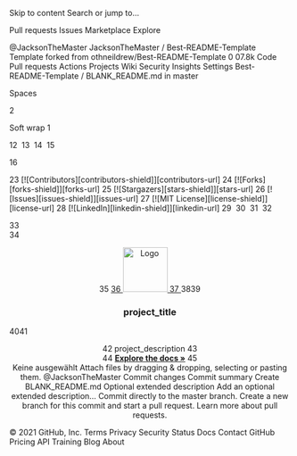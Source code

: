Skip to content
Search or jump to…

Pull requests
Issues
Marketplace
Explore
 
@JacksonTheMaster 
JacksonTheMaster
/
Best-README-Template
Template
forked from othneildrew/Best-README-Template
0
07.8k
Code
Pull requests
Actions
Projects
Wiki
Security
Insights
Settings
Best-README-Template
/
BLANK_README.md
in
master
 

Spaces

2

Soft wrap
1
<!--
2
*** Thanks for checking out the Best-README-Template. If you have a suggestion
3
*** that would make this better, please fork the repo and create a pull request
4
*** or simply open an issue with the tag "enhancement".
5
*** Thanks again! Now go create something AMAZING! :D
6
***
7
***
8
***
9
*** To avoid retyping too much info. Do a search and replace for the following:
10
*** github_username, repo_name, twitter_handle, email, project_title, project_description
11
-->
12
​
13
​
14
​
15
<!-- PROJECT SHIELDS -->
16
<!--
17
*** I'm using markdown "reference style" links for readability.
18
*** Reference links are enclosed in brackets [ ] instead of parentheses ( ).
19
*** See the bottom of this document for the declaration of the reference variables
20
*** for contributors-url, forks-url, etc. This is an optional, concise syntax you may use.
21
*** https://www.markdownguide.org/basic-syntax/#reference-style-links
22
-->
23
[![Contributors][contributors-shield]][contributors-url]
24
[![Forks][forks-shield]][forks-url]
25
[![Stargazers][stars-shield]][stars-url]
26
[![Issues][issues-shield]][issues-url]
27
[![MIT License][license-shield]][license-url]
28
[![LinkedIn][linkedin-shield]][linkedin-url]
29
​
30
​
31
​
32
<!-- PROJECT LOGO -->
33
<br />
34
<p align="center">
35
  <a href="https://github.com/github_username/repo_name">
36
    <img src="images/logo.png" alt="Logo" width="80" height="80">
37
  </a>
38
​
39
  <h3 align="center">project_title</h3>
40
​
41
  <p align="center">
42
    project_description
43
    <br />
44
    <a href="https://github.com/github_username/repo_name"><strong>Explore the docs »</strong></a>
45
    <br />
Keine ausgewählt
Attach files by dragging & dropping, selecting or pasting them.
@JacksonTheMaster
Commit changes
Commit summary
Create BLANK_README.md
Optional extended description
Add an optional extended description…
 Commit directly to the master branch.
 Create a new branch for this commit and start a pull request. Learn more about pull requests.
 
© 2021 GitHub, Inc.
Terms
Privacy
Security
Status
Docs
Contact GitHub
Pricing
API
Training
Blog
About
